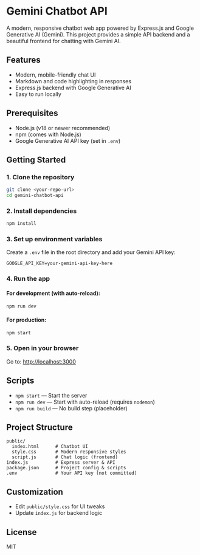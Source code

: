 # Gemini Chatbot API

A modern, responsive chatbot web app powered by Express.js and Google Generative AI (Gemini). This project provides a simple API backend and a beautiful frontend for chatting with Gemini AI.

## Features
- Modern, mobile-friendly chat UI
- Markdown and code highlighting in responses
- Express.js backend with Google Generative AI
- Easy to run locally

## Prerequisites
- Node.js (v18 or newer recommended)
- npm (comes with Node.js)
- Google Generative AI API key (set in `.env`)

## Getting Started

### 1. Clone the repository
```bash
git clone <your-repo-url>
cd gemini-chatbot-api
```

### 2. Install dependencies
```bash
npm install
```

### 3. Set up environment variables
Create a `.env` file in the root directory and add your Gemini API key:
```
GOOGLE_API_KEY=your-gemini-api-key-here
```

### 4. Run the app
#### For development (with auto-reload):
```bash
npm run dev
```
#### For production:
```bash
npm start
```

### 5. Open in your browser
Go to: [http://localhost:3000](http://localhost:3000)

## Scripts
- `npm start` — Start the server
- `npm run dev` — Start with auto-reload (requires `nodemon`)
- `npm run build` — No build step (placeholder)

## Project Structure
```
public/
  index.html      # Chatbot UI
  style.css       # Modern responsive styles
  script.js       # Chat logic (frontend)
index.js          # Express server & API
package.json      # Project config & scripts
.env              # Your API key (not committed)
```

## Customization
- Edit `public/style.css` for UI tweaks
- Update `index.js` for backend logic

## License
MIT
